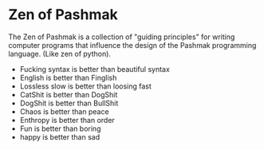 # Zen of Pashmak
The Zen of Pashmak is a collection of "guiding principles" for writing computer programs that influence the design of the Pashmak programming language.
(Like zen of python).

- Fucking syntax is better than beautiful syntax
- English is better than Finglish
- Lossless slow is better than loosing fast
- CatShit is better than DogShit
- DogShit is better than BullShit
- Chaos is better than peace
- Enthropy is better than order
- Fun is better than boring
- happy is better than sad
